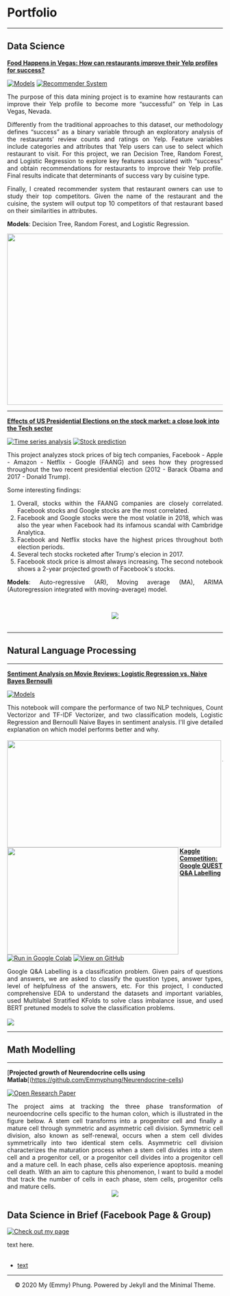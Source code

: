 # Portfolio
---
## Data Science

[**Food Happens in Vegas: How can restaurants improve their Yelp profiles for success?**](https://github.com/Emmyphung/Vegas_foodies)

[![Models](https://img.shields.io/badge/Jupyter-Models-blue?logo=Jupyter)](https://github.com/Emmyphung/Vegas_foodies/blob/master/models/models_vegas_final.ipynb)
[![Recommender System](https://img.shields.io/badge/Jupyter-Recommender_System-blue?logo=Jupyter)](https://github.com/Emmyphung/Vegas_foodies/blob/master/models/vegas_recommender_system.ipynb)

<div style="text-align: justify">The purpose of this data mining project is to examine how restaurants can improve their Yelp profile to become more “successful” on Yelp in Las Vegas, Nevada.

Differently from the traditional approaches to this dataset, our methodology defines “success” as a binary variable through an exploratory analysis of the restaurants’ review counts and ratings on Yelp. Feature variables include categories and attributes that Yelp users can use to select which restaurant to visit. For this project, we ran Decision Tree, Random Forest, and Logistic Regression to explore key features associated with “success” and obtain recommendations for restaurants to improve their Yelp profile. Final results indicate that determinants of success vary by cuisine type.

Finally, I created recommender system that restaurant owners can use to study their top competitors. Given the name of the restaurant and the cuisine, the system will output top 10 competitors of that restaurant based on their similarities in attributes.

**Models**: Decision Tree, Random Forest, and Logistic Regression. </div>
<center><img src="https://github.com/Emmyphung/portfolio/blob/master/images/yelp_project.png" width="700" height="400"/></center>

---
[**Effects of US Presidential Elections on the stock market: a close look into the Tech sector**](https://github.com/Emmyphung/FAANG_stockprices)

[![Time series analysis](https://img.shields.io/badge/Jupyter-Time_series_analysis-blue?logo=Jupyter)](https://github.com/Emmyphung/FAANG_stockprices/blob/master/Loaddata_EDA.ipynb)
[![Stock prediction](https://img.shields.io/badge/Jupyter-Stock_prediction-blue?logo=Jupyter)](https://github.com/Emmyphung/FAANG_stockprices/blob/master/Times%20series%20analysis_bymonths_%20FAANG.ipynb)

<div style="text-align: justify"> This project analyzes stock prices of big tech companies, Facebook - Apple - Amazon - Netflix - Google (FAANG) and sees how they progressed throughout the two recent presidential election (2012 - Barack Obama and 2017 - Donald Trump).

Some interesting findings:
1. Overall, stocks within the FAANG companies are closely correlated. Facebook stocks and Google stocks are the most correlated.
2. Facebook and Google stocks were the most volatile in 2018, which was also the year when Facebook had its infamous scandal with Cambridge Analytica.
3. Facebook and Netflix stocks have the highest prices throughout both election periods.
4. Several tech stocks rocketed after Trump's elecion in 2017.
5. Facebook stock price is almost always increasing. The second notebook shows a 2-year projected growth of Facebook's stocks.

**Models**: Auto-regressive (AR), Moving average (MA), ARIMA (Autoregression integrated with moving-average) model.</div>
<br>
<center><img src="https://github.com/Emmyphung/portfolio/blob/master/images/FB_stock.png"/></center>
<br>

---
## Natural Language Processing
---
[**Sentiment Analysis on Movie Reviews: Logistic Regression vs. Naive Bayes Bernoulli**](https://github.com/Emmyphung/Sentiment-Analysis)

[![Models](https://img.shields.io/badge/Jupyter-Models-blue?logo=Jupyter)](https://github.com/Emmyphung/Sentiment-Analysis/blob/master/Sentiment%20Analysis%20-%20NLP%20and%20Logistic%20Regression.ipynb)

<div style="text-align: justify">This notebook will compare the performance of two NLP techniques, Count Vectorizor and TF-IDF Vectorizer, and two classification models, Logistic Regression and Bernoulli Naive Bayes in sentiment analysis. I'll give detailed explanation on which model performs better and why.</div>
<br>
<img align="left" src="https://github.com/Emmyphung/portfolio/blob/master/images/Sentiment_analysis.png" width="500" height="250"/>
<img align="left" src="https://github.com/Emmyphung/portfolio/blob/master/images/Sentiment_analysis_math2.png" width="400" height="250"/>
<br/>
<br/>

---

[**Kaggle Competition: Google QUEST Q&A Labelling**](https://github.com/JasonZhangzy1757/Kaggle_Google_QUEST_QA_Labeling)

[![Run in Google Colab](https://img.shields.io/badge/Jupyter-Open_Notebook-blue?logo=Jupyter)](https://drive.google.com/file/d/1hiDfVsVQ3QgMWhEJ46JU7HjntgVCsjmj/view?usp=sharing)
[![View on GitHub](https://img.shields.io/badge/GitHub-View_on_GitHub-blue?logo=GitHub)](https://github.com/JasonZhangzy1757/Kaggle_Google_QUEST_QA_Labeling/blob/master/190103_StratifiedKFold_Emmy.ipynb)

<div style="text-align: justify"> Google Q&A Labelling is a classification problem. Given pairs of questions and answers, we are asked to classify the question types, answer types, level of helpfulness of the answers, etc. For this project, I conducted comprehensive EDA to understand the datasets and important variables, used Multilabel Stratified KFolds to solve class imbalance issue, and used BERT pretuned models to solve the classification problems.</div>
<br>
<img align="center" src="https://github.com/Emmyphung/portfolio/blob/master/images/Google_Quest_QA.png"/>
<br/>

---
## Math Modelling
---
[**Projected growth of Neurendocrine cells using Matlab**[(https://github.com/Emmyphung/Neurendocrine-cells)

[![Open Research Paper](https://img.shields.io/badge/PDF-Open_Research_Paper-blue?logo=adobe-acrobat-reader&logoColor=white)](https://github.com/Emmyphung/Neurendocrine-cells/blob/master/Project%20Write-up_My%20Phung.pdf)

<div style="text-align: justify">The project aims at tracking the three phase transformation of neuroendocrine cells specific to the human colon, which is illustrated in the figure below. A stem cell transforms into a progenitor cell and finally a mature cell through symmetric and asymmetric cell division. Symmetric cell division, also known as self-renewal, occurs when a stem cell divides symmetrically into two identical stem cells. Asymmetric cell division characterizes the maturation process when a stem cell divides into a stem cell and a progenitor cell, or a progenitor cell divides into a progenitor cell and a mature cell. In each phase, cells also experience apoptosis. meaning cell death. With an aim to capture this phenomenon, I want to build a model that track the number of cells in each phase, stem cells, progenitor cells and mature cells.</div>

<center><img src="https://raw.githubusercontent.com/chriskhanhtran/chriskhanhtran.github.io/master/images/BERT-classification.png"/></center>

## Data Science in Brief (Facebook Page & Group)

[![Check out my page](https://img.shields.io/badge/Facebook-View_My_Pages-blue?logo=facebook)](https://www.facebook.com/DSinbrief/)

<div style="text-align: justify"> text here. </div>
<br>

- [text](links)

---
<center>© 2020 My (Emmy) Phung. Powered by Jekyll and the Minimal Theme.</center>
